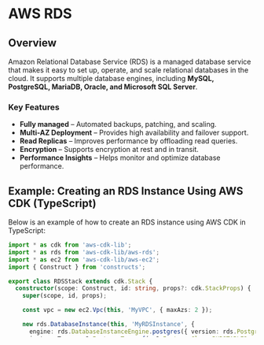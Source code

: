 # AWS RDS

## Overview
Amazon Relational Database Service (RDS) is a managed database service that makes it easy to set up, operate, and scale relational databases in the cloud. It supports multiple database engines, including **MySQL, PostgreSQL, MariaDB, Oracle, and Microsoft SQL Server**.

### Key Features
- **Fully managed** – Automated backups, patching, and scaling.
- **Multi-AZ Deployment** – Provides high availability and failover support.
- **Read Replicas** – Improves performance by offloading read queries.
- **Encryption** – Supports encryption at rest and in transit.
- **Performance Insights** – Helps monitor and optimize database performance.

## Example: Creating an RDS Instance Using AWS CDK (TypeScript)
Below is an example of how to create an RDS instance using AWS CDK in TypeScript:

```typescript
import * as cdk from 'aws-cdk-lib';
import * as rds from 'aws-cdk-lib/aws-rds';
import * as ec2 from 'aws-cdk-lib/aws-ec2';
import { Construct } from 'constructs';

export class RDSStack extends cdk.Stack {
  constructor(scope: Construct, id: string, props?: cdk.StackProps) {
    super(scope, id, props);

    const vpc = new ec2.Vpc(this, 'MyVPC', { maxAzs: 2 });

    new rds.DatabaseInstance(this, 'MyRDSInstance', {
      engine: rds.DatabaseInstanceEngine.postgres({ version: rds.PostgresEngineVersion.V14 }),
      instanceType: ec2.InstanceType.of(ec2.InstanceClass.BURSTABLE3, ec2.InstanceSize.MICRO),
      vpc,
      allocatedStorage: 20,
      multiAz: true,
      publiclyAccessible: false,
      deletionProtection: false,
    });
  }
}
```

## Use Case Example: Setting Up a Student Management System
Imagine you're a high school administrator looking to **manage student records, grades, and attendance** efficiently. Instead of maintaining physical records, you want to use a **relational database** to store and retrieve student information securely.

### How RDS Helps:
1. **Structured Data Storage**: Store student details, grades, and attendance in a structured format using **MySQL or PostgreSQL**.
2. **High Availability**: Multi-AZ deployment ensures that the database remains accessible even if one server fails.
3. **Automated Backups**: Helps recover lost data in case of accidental deletion.
4. **Scalability**: Can handle thousands of student records and grow as needed.
5. **Security**: Access can be restricted to school staff with **IAM and security groups**.

By using AWS RDS, the school can focus on managing students instead of dealing with database maintenance.

## RDS Storage Types
AWS RDS provides different storage types optimized for various use cases:
- **General Purpose SSD (gp2/gp3)** – Balanced price-performance for everyday workloads.
- **Provisioned IOPS (io1/io2)** – Designed for high-performance applications with low-latency.
- **Magnetic Storage** – Legacy option, generally not recommended for new applications.

## Security Best Practices
- **Enable encryption** – Protect sensitive data with AWS Key Management Service (KMS).
- **Use IAM roles** – Restrict database access to authorized users and services.
- **Implement VPC isolation** – Deploy RDS within a private subnet.
- **Enable automated backups** – Retain backups for disaster recovery.

## Additional Resources
- [AWS RDS Documentation](https://docs.aws.amazon.com/AmazonRDS/latest/UserGuide/Welcome.html)
- [AWS CDK Documentation](https://docs.aws.amazon.com/cdk/latest/guide/home.html)
- [Best Practices for RDS](https://docs.aws.amazon.com/AmazonRDS/latest/UserGuide/CHAP_BestPractices.html)

